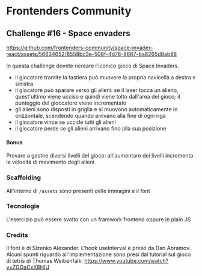 # Frontenders Community

## Challenge #16 - Space envaders

https://github.com/frontenders-community/space-invader-react/assets/56634652/8558bc3e-508f-4d78-8667-ba8265d8ab88

In questa challenge dovete ricreare l'iconico gioco di Space Invaders.
- il giocatore tramite la tastiera può muovere la propria navicella a destra e sinistra
- il giocatore può sparare verso gli alieni: se il laser tocca un alieno, quest'ultimo viene ucciso e quindi viene tolto dall'area del gioco; il punteggio del gioccatore viene incrementato
- gli alieni sono disposti in griglia e si muovono automaticamente in orizzontale, scendendo quando arrivano alla fine di ogni riga  
- il giocatore vince se uccide tutti gli alieni
- il giocatore perde se gli alieni arrivano fino alla sua posizione

#### Bonus
Provare a gestire diversi livelli del gioco: all'aumentare dei livelli incrementa la velocità di movimento degli alieni 

### Scaffolding
All'interno di ```/assets``` sono presenti delle immagini e il font

### Tecnologie
L'esercizio può essere svolto con un framwork frontend oppure in plain JS

### Credits
Il font è di Sizenko Alexander. L'hook useInterval è preso da Dan Abramov. Alcuni spunti riguardo all'implementazione sono presi dal tutorial sul gioco di tetris di Thomas Weibenfalk: https://www.youtube.com/watch?v=ZGOaCxX8HIU
